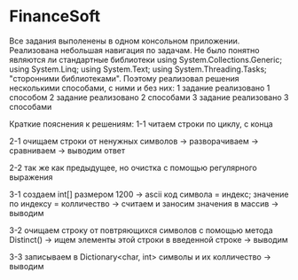 # FinanceSoft
Все задания выполенены в одном консольном приложении. Реализована небольшая навигация по задачам.
Не было понятно являются ли стандартные библиотеки
                                                  using System.Collections.Generic;
                                                  using System.Linq;
                                                  using System.Text;
                                                  using System.Threading.Tasks;
"сторонними библиотеками". Поэтому реализовал решения несколькими способами, с ними и без них:
1 задание реализовано 1 способом
2 задание реализовано 2 способами
3 задание реализовано 3 способами
 
Краткие пояснения к решениям:
1-1  читаем строки по циклу, с конца
 
2-1  очищаем строки от ненужных символов -> разворачиваем -> сравниваем -> выводим ответ

2-2  так же как предыдущее, но очистка с помощью регулярного выражения

3-1  создаем int[] размером 1200 -> ascii код символа = индекс; значение по индексу = колличество -> 
считаем и заносим значения в массив -> выводим

3-2  очищаем строку от повтряющихся символов с помощью метода Distinct() -> 
ищем элементы этой строки в введенной строке -> выводим

3-3  записываем в Dictionary<char, int> символы и их колличество -> выводим
